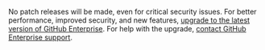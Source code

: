 No patch releases will be made, even for critical security issues. For better performance, improved security, and new features, <a href="/enterprise/admin/guides/installation/upgrading-github-enterprise/">upgrade to the latest version of GitHub Enterprise</a>.
For help with the upgrade, <a href="https://enterprise.github.com/support">contact GitHub Enterprise support</a>.
